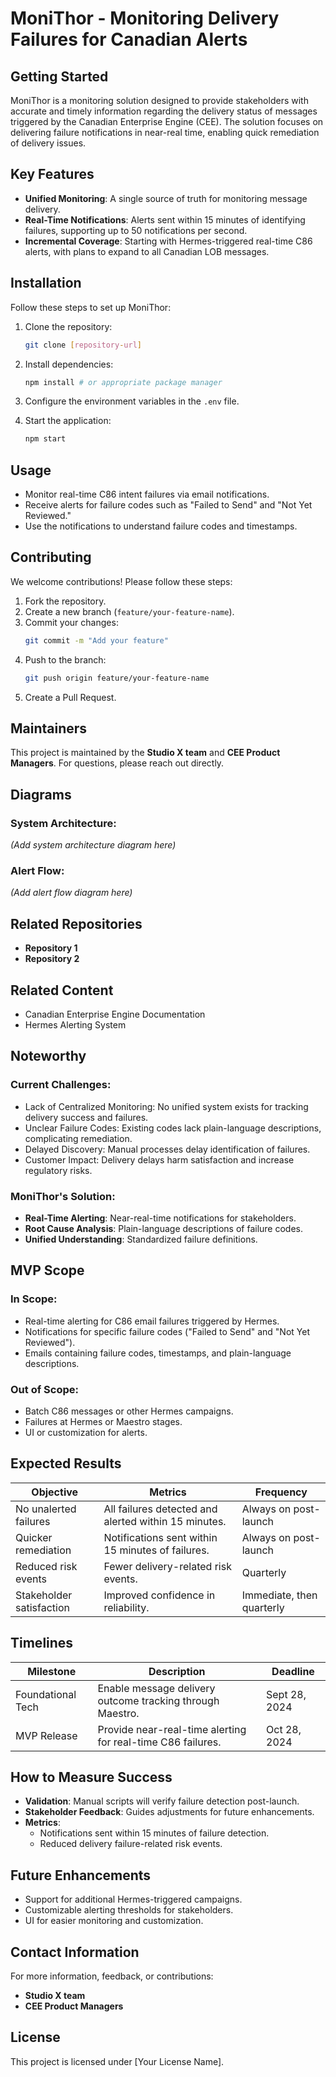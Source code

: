 # MoniThor - Monitoring Delivery Failures for Canadian Alerts

## Getting Started
MoniThor is a monitoring solution designed to provide stakeholders with accurate and timely information regarding the delivery status of messages triggered by the Canadian Enterprise Engine (CEE). The solution focuses on delivering failure notifications in near-real time, enabling quick remediation of delivery issues.

## Key Features
- **Unified Monitoring**: A single source of truth for monitoring message delivery.
- **Real-Time Notifications**: Alerts sent within 15 minutes of identifying failures, supporting up to 50 notifications per second.
- **Incremental Coverage**: Starting with Hermes-triggered real-time C86 alerts, with plans to expand to all Canadian LOB messages.

## Installation
Follow these steps to set up MoniThor:

1. Clone the repository:
   ```bash
   git clone [repository-url]
   ```

2. Install dependencies:
   ```bash
   npm install # or appropriate package manager
   ```

3. Configure the environment variables in the `.env` file.

4. Start the application:
   ```bash
   npm start
   ```

## Usage
- Monitor real-time C86 intent failures via email notifications.
- Receive alerts for failure codes such as "Failed to Send" and "Not Yet Reviewed."
- Use the notifications to understand failure codes and timestamps.

## Contributing
We welcome contributions! Please follow these steps:

1. Fork the repository.
2. Create a new branch (`feature/your-feature-name`).
3. Commit your changes:
   ```bash
   git commit -m "Add your feature"
   ```
4. Push to the branch:
   ```bash
   git push origin feature/your-feature-name
   ```
5. Create a Pull Request.

## Maintainers
This project is maintained by the **Studio X team** and **CEE Product Managers**. For questions, please reach out directly.

## Diagrams
### System Architecture:
*(Add system architecture diagram here)*

### Alert Flow:
*(Add alert flow diagram here)*

## Related Repositories
- **Repository 1**
- **Repository 2**

## Related Content
- Canadian Enterprise Engine Documentation
- Hermes Alerting System

## Noteworthy
### Current Challenges:
- Lack of Centralized Monitoring: No unified system exists for tracking delivery success and failures.
- Unclear Failure Codes: Existing codes lack plain-language descriptions, complicating remediation.
- Delayed Discovery: Manual processes delay identification of failures.
- Customer Impact: Delivery delays harm satisfaction and increase regulatory risks.

### MoniThor's Solution:
- **Real-Time Alerting**: Near-real-time notifications for stakeholders.
- **Root Cause Analysis**: Plain-language descriptions of failure codes.
- **Unified Understanding**: Standardized failure definitions.

## MVP Scope
### In Scope:
- Real-time alerting for C86 email failures triggered by Hermes.
- Notifications for specific failure codes ("Failed to Send" and "Not Yet Reviewed").
- Emails containing failure codes, timestamps, and plain-language descriptions.

### Out of Scope:
- Batch C86 messages or other Hermes campaigns.
- Failures at Hermes or Maestro stages.
- UI or customization for alerts.

## Expected Results
| Objective              | Metrics                                      | Frequency          |
|------------------------|----------------------------------------------|--------------------|
| No unalerted failures | All failures detected and alerted within 15 minutes. | Always on post-launch |
| Quicker remediation   | Notifications sent within 15 minutes of failures. | Always on post-launch |
| Reduced risk events   | Fewer delivery-related risk events.           | Quarterly          |
| Stakeholder satisfaction | Improved confidence in reliability.         | Immediate, then quarterly |

## Timelines
| Milestone          | Description                                      | Deadline          |
|--------------------|--------------------------------------------------|-------------------|
| Foundational Tech  | Enable message delivery outcome tracking through Maestro. | Sept 28, 2024    |
| MVP Release        | Provide near-real-time alerting for real-time C86 failures. | Oct 28, 2024     |

## How to Measure Success
- **Validation**: Manual scripts will verify failure detection post-launch.
- **Stakeholder Feedback**: Guides adjustments for future enhancements.
- **Metrics**:
  - Notifications sent within 15 minutes of failure detection.
  - Reduced delivery failure-related risk events.

## Future Enhancements
- Support for additional Hermes-triggered campaigns.
- Customizable alerting thresholds for stakeholders.
- UI for easier monitoring and customization.

## Contact Information
For more information, feedback, or contributions:

- **Studio X team**
- **CEE Product Managers**

## License
This project is licensed under [Your License Name].
